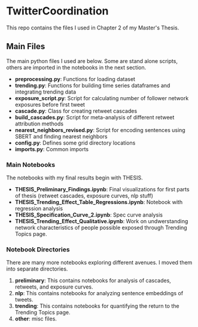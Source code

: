 # TwitterCoordination
This repo contains the files I used in Chapter 2 of my Master's Thesis. 


## Main Files 
The main python files I used are below. Some are stand alone scripts, others are imported in the notebooks in the next section.

- __preprocessing.py__: Functions for loading dataset
- __trending.py__: Functions for building time series dataframes and integrating trending data
- __exposure_script.py__: Script for calculating number of follower network exposures before first tweet
- __cascade.py__: Class for creating retweet cascades 
- __build_cascades.py__: Script for meta-analysis of different retweet attribution methods 
- __nearest_neighbors_revised.py__: Script for encoding sentences using SBERT and finding nearest neighbors
- __config.py__: Defines some grid directory locations
- __imports.py__: Common imports

### Main Notebooks
The notebooks with my final results begin with THESIS.
- __THESIS_Preliminary_Findings.ipynb__: Final visualizations for first parts of thesis (retweet cascades, exposure curves, nlp stuff)
- __THESIS_Trending_Effect_Table_Regressions.ipynb__: Notebook with regression analysis
- __THESIS_Specification_Curve_2.ipynb__: Spec curve analysis
- __THESIS_Trending_Effect_Qualitative.ipynb__: Work on undwerstanding network characteristics of people possible exposed through Trending Topics page.

### Notebook Directories
There are many more notebooks exploring different avenues. I moved them into separate directories. 
1. __preliminary__: This contains notebooks for analysis of cascades, retweets, and exposure curves.
2. __nlp__: This contains notebooks for analyzing sentence embeddings of tweets. 
3. __trending__: This contains notebooks for quantifying the return to the Trending Topics page. 
4. __other__: misc files. 
